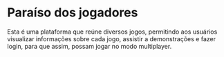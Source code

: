 # Paraíso dos jogadores
Esta é uma plataforma que reúne diversos jogos, permitindo aos usuários visualizar informações sobre cada jogo, assistir a demonstrações e fazer login, para que assim, possam jogar no modo multiplayer.
